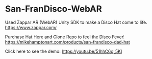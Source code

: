 # San-FranDisco-WebAR
Used Zappar AR (WebAR) Unity SDK to make a Disco Hat come to life.
<br> https://www.zappar.com/ </br>

Purchase Hat Here and Clone Repo to feel the Disco Fever!
</br>
https://mikehamptonart.com/products/san-frandisco-dad-hat

Click here to see the demo:
https://youtu.be/51hhC6g_5KI
